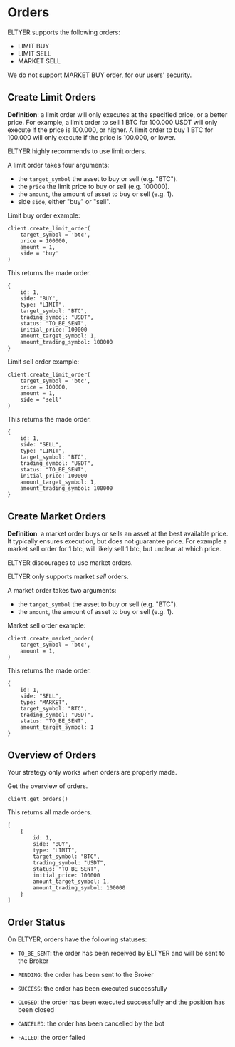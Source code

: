 # Orders

ELTYER supports the following orders:
- LIMIT BUY
- LIMIT SELL
- MARKET SELL

We do not support MARKET BUY order, for our users' security.

## Create Limit Orders
**Definition**: a limit order will only executes at the specified price, or a better price. 
For example, a limit order to sell 1 BTC for 100.000 USDT will only execute if the price is 100.000, or higher. 
A limit order to buy 1 BTC for 100.000 will only execute if the price is 100.000, or lower. 

ELTYER highly recommends to use limit orders.

A limit order takes four arguments:
- the ```target_symbol``` the asset to buy or sell (e.g. "BTC").
- the ```price``` the limit price to buy or sell (e.g. 100000).
- the ```amount```, the amount of asset to buy or sell (e.g. 1).
- side ```side```, either "buy" or "sell".

Limit buy order example:

    client.create_limit_order(
        target_symbol = 'btc',
        price = 100000,
        amount = 1,
        side = 'buy'
    )

This returns the made order.

    {
        id: 1,
        side: "BUY",
        type: "LIMIT",
        target_symbol: "BTC",
        trading_symbol: "USDT",
        status: "TO_BE_SENT",
        initial_price: 100000
        amount_target_symbol: 1,
        amount_trading_symbol: 100000
    }

Limit sell order example:

    client.create_limit_order(
        target_symbol = 'btc',
        price = 100000,
        amount = 1,
        side = 'sell'
    )

This returns the made order.

    {
        id: 1,
        side: "SELL",
        type: "LIMIT",
        target_symbol: "BTC",
        trading_symbol: "USDT",
        status: "TO_BE_SENT",
        initial_price: 100000
        amount_target_symbol: 1,
        amount_trading_symbol: 100000
    }

## Create Market Orders
**Definition**: a market order buys or sells an asset at the best available price.
It typically ensures execution, but does not guarantee price. 
For example a market sell order for 1 btc, will likely sell 1 btc, but unclear at which price.

ELTYER discourages to use market orders.

ELTYER only supports market *sell* orders.

A market order takes two arguments:
- the ```target_symbol``` the asset to buy or sell (e.g. "BTC").
- the ```amount```, the amount of asset to buy or sell (e.g. 1).

Market sell order example:

    client.create_market_order(
        target_symbol = 'btc',
        amount = 1,
    )

This returns the made order. 

    {
        id: 1,
        side: "SELL",
        type: "MARKET",
        target_symbol: "BTC",
        trading_symbol: "USDT",
        status: "TO_BE_SENT",
        amount_target_symbol: 1
    }

## Overview of Orders
Your strategy only works when orders are properly made.

Get the overview of orders.

    client.get_orders()

This returns all made orders.

    [
        {
            id: 1,
            side: "BUY",
            type: "LIMIT",
            target_symbol: "BTC",
            trading_symbol: "USDT",
            status: "TO_BE_SENT",
            initial_price: 100000
            amount_target_symbol: 1,
            amount_trading_symbol: 100000
        }
    ]

## Order Status
On ELTYER, orders have the following statuses:
- ```TO_BE_SENT```: the order has been received by ELTYER and will be sent to the Broker
- ```PENDING```: the order has been sent to the Broker
- ```SUCCESS```: the order has been executed successfully
- ```CLOSED```: the order has been executed successfully and the position has been closed

- ```CANCELED```: the order has been cancelled by the bot
- ```FAILED```: the order failed
